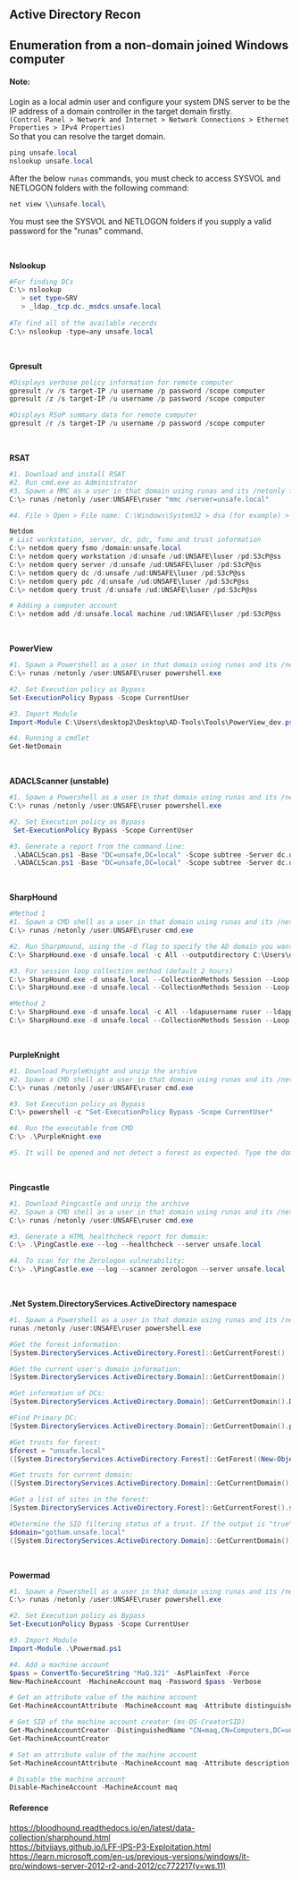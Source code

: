 ## Active Directory Recon
## Enumeration from a non-domain joined Windows computer
#### Note:
Login as a local admin user and configure your system DNS server to be the IP address of a domain controller in the target domain firstly.\
`(Control Panel > Network and Internet > Network Connections > Ethernet Properties > IPv4 Properties)`\
So that you can resolve the target domain.
```powershell
ping unsafe.local
nslookup unsafe.local
```
After the below `runas` commands, you must check to access SYSVOL and NETLOGON folders with the following command: 
```powershell
net view \\unsafe.local\
```
You must see the SYSVOL and NETLOGON folders if you supply a valid password for the "runas" command.

<br/>

**Nslookup**
```powershell
#For finding DCs
C:\> nslookup
   > set type=SRV
   > _ldap._tcp.dc._msdcs.unsafe.local
   
#To find all of the available records
C:\> nslookup -type=any unsafe.local
```
<br/>

**Gpresult**
```powershell
#Displays verbose policy information for remote computer
gpresult /v /s target-IP /u username /p password /scope computer
gpresult /z /s target-IP /u username /p password /scope computer

#Displays RSoP summary data for remote computer
gpresult /r /s target-IP /u username /p password /scope computer
```
<br/>

**RSAT**
```powershell
#1. Download and install RSAT
#2. Run cmd.exe as Administrator
#3. Spawn a MMC as a user in that domain using runas and its /netonly flag and enter the password.
C:\> runas /netonly /user:UNSAFE\ruser "mmc /server=unsafe.local"

#4. File > Open > File name: C:\Windows\System32 > dsa (for example) > click
```
```powershell
Netdom
# List workstation, server, dc, pdc, fsmo and trust information
C:\> netdom query fsmo /domain:unsafe.local
C:\> netdom query workstation /d:unsafe /ud:UNSAFE\luser /pd:S3cP@ss
C:\> netdom query server /d:unsafe /ud:UNSAFE\luser /pd:S3cP@ss
C:\> netdom query dc /d:unsafe /ud:UNSAFE\luser /pd:S3cP@ss
C:\> netdom query pdc /d:unsafe /ud:UNSAFE\luser /pd:S3cP@ss
C:\> netdom query trust /d:unsafe /ud:UNSAFE\luser /pd:S3cP@ss

# Adding a computer account
C:\> netdom add /d:unsafe.local machine /ud:UNSAFE\luser /pd:S3cP@ss
```
<br/>

**PowerView**
```powershell
#1. Spawn a Powershell as a user in that domain using runas and its /netonly flag and enter the password.
C:\> runas /netonly /user:UNSAFE\ruser powershell.exe

#2. Set Execution policy as Bypass
Set-ExecutionPolicy Bypass -Scope CurrentUser

#3. Import Module
Import-Module C:\Users\desktop2\Desktop\AD-Tools\Tools\PowerView_dev.ps1

#4. Running a cmdlet
Get-NetDomain
```
<br/>

**ADACLScanner (unstable)**
```powershell
#1. Spawn a Powershell as a user in that domain using runas and its /netonly flag and enter the password.
C:\> runas /netonly /user:UNSAFE\ruser powershell.exe

#2. Set Execution policy as Bypass
 Set-ExecutionPolicy Bypass -Scope CurrentUser

#3. Generate a report from the command line:
 .\ADACLScan.ps1 -Base "DC=unsafe,DC=local" -Scope subtree -Server dc.unsafe.local -Port 389 -Output HTML -Show
 .\ADACLScan.ps1 -Base "DC=unsafe,DC=local" -Scope subtree -Server dc.unsafe.local -Port 389 -EffectiveRightsPrincipal ruser -Output HTML -Show
```
<br/>

**SharpHound**
```powershell
#Method 1
#1. Spawn a CMD shell as a user in that domain using runas and its /netonly flag and enter the password.
C:\> runas /netonly /user:UNSAFE\ruser cmd.exe

#2. Run SharpHound, using the -d flag to specify the AD domain you want to collect information from. You can also use any other flags you wish.
C:\> SharpHound.exe -d unsafe.local -c All --outputdirectory C:\Users\desktop2\Desktop

#3. For session loop collection method (default 2 hours)
C:\> SharpHound.exe -d unsafe.local --CollectionMethods Session --Loop
C:\> SharpHound.exe -d unsafe.local --CollectionMethods Session --Loop --Loopduration 01:00:00

#Method 2
C:\> SharpHound.exe -d unsafe.local -c All --ldapusername ruser --ldappassword Password
C:\> SharpHound.exe -d unsafe.local --CollectionMethods Session --Loop --ldapusername ruser --ldappassword Password
```
<br/>

**PurpleKnight**
```powershell
#1. Download PurpleKnight and unzip the archive
#2. Spawn a CMD shell as a user in that domain using runas and its /netonly flag and enter the password.
C:\> runas /netonly /user:UNSAFE\ruser cmd.exe

#3. Set Execution policy as Bypass
C:\> powershell -c "Set-ExecutionPolicy Bypass -Scope CurrentUser"

#4. Run the executable from CMD
C:\> .\PurpleKnight.exe

#5. It will be opened and not detect a forest as expected. Type the domain name (e.g: unsafe.local) and click select > next > 'run tests'.
```
<br/>

**Pingcastle**
```powershell
#1. Download Pingcastle and unzip the archive
#2. Spawn a CMD shell as a user in that domain using runas and its /netonly flag and enter the password.
C:\> runas /netonly /user:UNSAFE\ruser cmd.exe

#3. Generate a HTML healthcheck report for domain:
C:\> .\PingCastle.exe --log --healthcheck --server unsafe.local

#4. To scan for the Zerologon vulnerability:
C:\> .\PingCastle.exe --log --scanner zerologon --server unsafe.local
```
<br/>

**.Net System.DirectoryServices.ActiveDirectory namespace**
```powershell
#1. Spawn a Powershell as a user in that domain using runas and its /netonly flag and enter the password.
runas /netonly /user:UNSAFE\ruser powershell.exe

#Get the forest information:
[System.DirectoryServices.ActiveDirectory.Forest]::GetCurrentForest()

#Get the current user's domain information:
[System.DirectoryServices.ActiveDirectory.Domain]::GetCurrentDomain()

#Get information of DCs:
[System.DirectoryServices.ActiveDirectory.Domain]::GetCurrentDomain().DomainControllers

#Find Primary DC:
[System.DirectoryServices.ActiveDirectory.Domain]::GetCurrentDomain().pdcroleowner

#Get trusts for forest:
$forest = "unsafe.local"
([System.DirectoryServices.ActiveDirectory.Forest]::GetForest((New-Object System.DirectoryServices.ActiveDirectory.DirectoryContext('Forest', $forest)))).GetAllTrustRelationships()

#Get trusts for current domain:
([System.DirectoryServices.ActiveDirectory.Domain]::GetCurrentDomain()).GetAllTrustRelationships()

#Get a list of sites in the forest:
[System.DirectoryServices.ActiveDirectory.Forest]::GetCurrentForest().sites

#Determine the SID filtering status of a trust. If the output is "true", SID filtering is enabled.
$domain="gotham.unsafe.local"
([System.DirectoryServices.ActiveDirectory.Domain]::GetCurrentDomain()).GetSidFilteringStatus($domain)
```
<br/>

**Powermad**
```powershell
#1. Spawn a Powershell as a user in that domain using runas and its /netonly flag and enter the password.
C:\> runas /netonly /user:UNSAFE\ruser powershell.exe

#2. Set Execution policy as Bypass
Set-ExecutionPolicy Bypass -Scope CurrentUser

#3. Import Module
Import-Module .\Powermad.ps1

#4. Add a machine account
$pass = ConvertTo-SecureString "MaQ.321" -AsPlainText -Force
New-MachineAccount -MachineAccount maq -Password $pass -Verbose

# Get an attribute value of the machine account
Get-MachineAccountAttribute -MachineAccount maq -Attribute distinguishedname

# Get SID of the machine account creator (ms-DS-CreatorSID)
Get-MachineAccountCreator -DistinguishedName "CN=maq,CN=Computers,DC=unsafe,DC=local"
Get-MachineAccountCreator

# Set an attribute value of the machine account
Set-MachineAccountAttribute -MachineAccount maq -Attribute description -Value test

# Disable the machine account
Disable-MachineAccount -MachineAccount maq
```

#### Reference
https://bloodhound.readthedocs.io/en/latest/data-collection/sharphound.html \
https://bitvijays.github.io/LFF-IPS-P3-Exploitation.html \
https://learn.microsoft.com/en-us/previous-versions/windows/it-pro/windows-server-2012-r2-and-2012/cc772217(v=ws.11)
